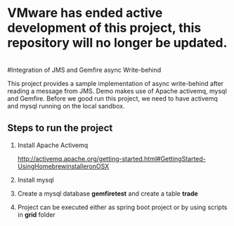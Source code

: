 <h1> VMware has ended active development of this project, this repository will no longer be updated.</h1><br>#Integration of JMS and Gemfire async Write-behind

This project provides a sample implementation of async write-behind after reading a message from JMS. Demo makes use of Apache activemq, mysql and Gemfire. Before we good run this project, we need to have activemq and mysql running on the local sandbox.

## Steps to run the project

1. Install Apache Activemq 

   http://activemq.apache.org/getting-started.html#GettingStarted-UsingHomebrewinstalleronOSX

2. Install mysql

3. Create a mysql database **gemfiretest** and create a table **trade**

4. Project can be executed either as spring boot project or by using scripts in **grid** folder